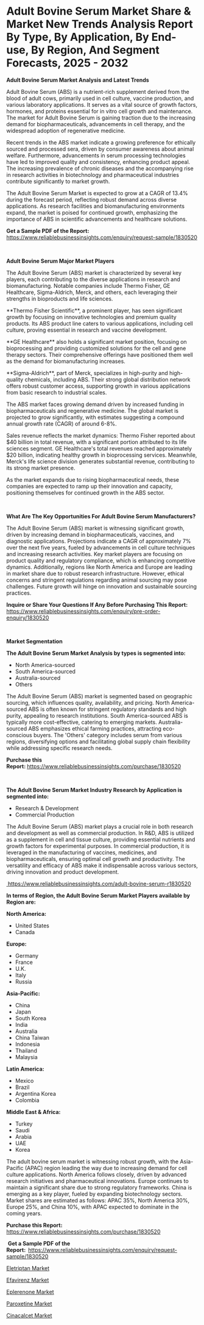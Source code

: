 <p><h1>Adult Bovine Serum Market Share & Market New Trends Analysis Report By Type, By Application, By End-use, By Region, And Segment Forecasts, 2025 - 2032</h1></p><p><strong>Adult Bovine Serum Market Analysis and Latest Trends</strong></p>
<p><p>Adult Bovine Serum (ABS) is a nutrient-rich supplement derived from the blood of adult cows, primarily used in cell culture, vaccine production, and various laboratory applications. It serves as a vital source of growth factors, hormones, and proteins essential for in vitro cell growth and maintenance. The market for Adult Bovine Serum is gaining traction due to the increasing demand for biopharmaceuticals, advancements in cell therapy, and the widespread adoption of regenerative medicine.</p><p>Recent trends in the ABS market indicate a growing preference for ethically sourced and processed sera, driven by consumer awareness about animal welfare. Furthermore, advancements in serum processing technologies have led to improved quality and consistency, enhancing product appeal. The increasing prevalence of chronic diseases and the accompanying rise in research activities in biotechnology and pharmaceutical industries contribute significantly to market growth.</p><p>The Adult Bovine Serum Market is expected to grow at a CAGR of 13.4% during the forecast period, reflecting robust demand across diverse applications. As research facilities and biomanufacturing environments expand, the market is poised for continued growth, emphasizing the importance of ABS in scientific advancements and healthcare solutions.</p></p>
<p><strong>Get a Sample PDF of the Report:&nbsp;</strong> <a href="https://www.reliablebusinessinsights.com/enquiry/request-sample/1830520?utm_campaign=75&utm_medium=2&utm_source=Github&utm_content=ia&utm_term=08032025&utm_id=adult-bovine-serum">https://www.reliablebusinessinsights.com/enquiry/request-sample/1830520</a></p>
<p>&nbsp;</p>
<p><strong>Adult Bovine Serum Major Market Players</strong></p>
<p><p>The Adult Bovine Serum (ABS) market is characterized by several key players, each contributing to the diverse applications in research and biomanufacturing. Notable companies include Thermo Fisher, GE Healthcare, Sigma-Aldrich, Merck, and others, each leveraging their strengths in bioproducts and life sciences.</p><p>**Thermo Fisher Scientific**, a prominent player, has seen significant growth by focusing on innovative technologies and premium quality products. Its ABS product line caters to various applications, including cell culture, proving essential in research and vaccine development. </p><p>**GE Healthcare** also holds a significant market position, focusing on bioprocessing and providing customized solutions for the cell and gene therapy sectors. Their comprehensive offerings have positioned them well as the demand for biomanufacturing increases.</p><p>**Sigma-Aldrich**, part of Merck, specializes in high-purity and high-quality chemicals, including ABS. Their strong global distribution network offers robust customer access, supporting growth in various applications from basic research to industrial scales.</p><p>The ABS market faces growing demand driven by increased funding in biopharmaceuticals and regenerative medicine. The global market is projected to grow significantly, with estimates suggesting a compound annual growth rate (CAGR) of around 6-8%.</p><p>Sales revenue reflects the market dynamics: Thermo Fisher reported about $40 billion in total revenue, with a significant portion attributed to its life sciences segment. GE Healthcare's total revenues reached approximately $20 billion, indicating healthy growth in bioprocessing services. Meanwhile, Merck's life science division generates substantial revenue, contributing to its strong market presence.</p><p>As the market expands due to rising biopharmaceutical needs, these companies are expected to ramp up their innovation and capacity, positioning themselves for continued growth in the ABS sector.</p></p>
<p>&nbsp;</p>
<p><strong>What Are The Key Opportunities For Adult Bovine Serum Manufacturers?</strong></p>
<p><p>The Adult Bovine Serum (ABS) market is witnessing significant growth, driven by increasing demand in biopharmaceuticals, vaccines, and diagnostic applications. Projections indicate a CAGR of approximately 7% over the next five years, fueled by advancements in cell culture techniques and increasing research activities. Key market players are focusing on product quality and regulatory compliance, which is enhancing competitive dynamics. Additionally, regions like North America and Europe are leading in market share due to robust research infrastructure. However, ethical concerns and stringent regulations regarding animal sourcing may pose challenges. Future growth will hinge on innovation and sustainable sourcing practices.</p></p>
<p><strong>Inquire or Share Your Questions If Any Before Purchasing This Report:</strong> <a href="https://www.reliablebusinessinsights.com/enquiry/pre-order-enquiry/1830520?utm_campaign=75&utm_medium=2&utm_source=Github&utm_content=ia&utm_term=08032025&utm_id=adult-bovine-serum">https://www.reliablebusinessinsights.com/enquiry/pre-order-enquiry/1830520</a></p>
<p>&nbsp;</p>
<p><strong>Market Segmentation</strong></p>
<p><strong>The Adult Bovine Serum Market Analysis by types is segmented into:</strong></p>
<p><ul><li>North America-sourced</li><li>South America-sourced</li><li>Australia-sourced</li><li>Others</li></ul></p>
<p><p>The Adult Bovine Serum (ABS) market is segmented based on geographic sourcing, which influences quality, availability, and pricing. North America-sourced ABS is often known for stringent regulatory standards and high purity, appealing to research institutions. South America-sourced ABS is typically more cost-effective, catering to emerging markets. Australia-sourced ABS emphasizes ethical farming practices, attracting eco-conscious buyers. The 'Others' category includes serum from various regions, diversifying options and facilitating global supply chain flexibility while addressing specific research needs.</p></p>
<p><strong>Purchase this Report:&nbsp;</strong><a href="https://www.reliablebusinessinsights.com/purchase/1830520?utm_campaign=75&utm_medium=2&utm_source=Github&utm_content=ia&utm_term=08032025&utm_id=adult-bovine-serum">https://www.reliablebusinessinsights.com/purchase/1830520</a></p>
<p>&nbsp;</p>
<p><strong>The Adult Bovine Serum Market Industry Research by Application is segmented into:</strong></p>
<p><ul><li>Research & Development</li><li>Commercial Production</li></ul></p>
<p><p>The Adult Bovine Serum (ABS) market plays a crucial role in both research and development as well as commercial production. In R&D, ABS is utilized as a supplement in cell and tissue culture, providing essential nutrients and growth factors for experimental purposes. In commercial production, it is leveraged in the manufacturing of vaccines, medicines, and biopharmaceuticals, ensuring optimal cell growth and productivity. The versatility and efficacy of ABS make it indispensable across various sectors, driving innovation and product development.</p></p>
<p><a href="https://www.reliablebusinessinsights.com/adult-bovine-serum-r1830520?utm_campaign=75&utm_medium=2&utm_source=Github&utm_content=ia&utm_term=08032025&utm_id=adult-bovine-serum">&nbsp;https://www.reliablebusinessinsights.com/adult-bovine-serum-r1830520</a></p>
<p><strong>In terms of Region, the Adult Bovine Serum Market Players available by Region are:</strong></p>
<p>
    <p> <strong> North America: </strong>
        <ul>
            <li>United States</li>
            <li>Canada</li>
        </ul>
        </p> 
    <p> <strong> Europe: </strong>
        <ul>
            <li>Germany</li>
            <li>France</li>
            <li>U.K.</li>
            <li>Italy</li>
            <li>Russia</li>
        </ul>
        </p> 
    <p> <strong> Asia-Pacific: </strong>
        <ul>
            <li>China</li>
            <li>Japan</li>
            <li>South Korea</li>
            <li>India</li>
            <li>Australia</li>
            <li>China Taiwan</li>
            <li>Indonesia</li>
            <li>Thailand</li>
            <li>Malaysia</li>
        </ul>
        </p> 
    <p> <strong> Latin America: </strong>
        <ul>
            <li>Mexico</li>
            <li>Brazil</li>
            <li>Argentina Korea</li>
            <li>Colombia</li>
        </ul>
        </p> 
    <p> <strong> Middle East & Africa: </strong>
        <ul>
            <li>Turkey</li>
            <li>Saudi</li>
            <li>Arabia</li>
            <li>UAE</li>
            <li>Korea</li>
        </ul>
    </p>
    </p>
<p><p>The adult bovine serum market is witnessing robust growth, with the Asia-Pacific (APAC) region leading the way due to increasing demand for cell culture applications. North America follows closely, driven by advanced research initiatives and pharmaceutical innovations. Europe continues to maintain a significant share due to strong regulatory frameworks. China is emerging as a key player, fueled by expanding biotechnology sectors. Market shares are estimated as follows: APAC 35%, North America 30%, Europe 25%, and China 10%, with APAC expected to dominate in the coming years.</p></p>
<p><strong>Purchase this Report: </strong><a href="https://www.reliablebusinessinsights.com/purchase/1830520?utm_campaign=75&utm_medium=2&utm_source=Github&utm_content=ia&utm_term=08032025&utm_id=adult-bovine-serum">https://www.reliablebusinessinsights.com/purchase/1830520</a></p>
<p>&nbsp;<strong>Get a Sample PDF of the Report:&nbsp;&nbsp;</strong><a href="https://www.reliablebusinessinsights.com/enquiry/request-sample/1830520?utm_campaign=75&utm_medium=2&utm_source=Github&utm_content=ia&utm_term=08032025&utm_id=adult-bovine-serum">https://www.reliablebusinessinsights.com/enquiry/request-sample/1830520</a></p>
<p><strong></strong></p>
<p><p><a href="https://github.com/trossdushi7u/Market-Research-Report-List-1/blob/main/eletriptan-market.md?utm_campaign=75&utm_medium=2&utm_source=Github&utm_content=ia&utm_term=08032025&utm_id=adult-bovine-serum">Eletriptan Market</a></p><p><a href="https://github.com/abuegalawixo/Market-Research-Report-List-1/blob/main/efavirenz-market.md?utm_campaign=75&utm_medium=2&utm_source=Github&utm_content=ia&utm_term=08032025&utm_id=adult-bovine-serum">Efavirenz Market</a></p><p><a href="https://github.com/kirstejuvet/Market-Research-Report-List-1/blob/main/eplerenone-market.md?utm_campaign=75&utm_medium=2&utm_source=Github&utm_content=ia&utm_term=08032025&utm_id=adult-bovine-serum">Eplerenone Market</a></p><p><a href="https://github.com/godutetraeva/Market-Research-Report-List-1/blob/main/paroxetine-market.md?utm_campaign=75&utm_medium=2&utm_source=Github&utm_content=ia&utm_term=08032025&utm_id=adult-bovine-serum">Paroxetine Market</a></p><p><a href="https://github.com/jhoonatsev/Market-Research-Report-List-1/blob/main/cinacalcet-market.md?utm_campaign=75&utm_medium=2&utm_source=Github&utm_content=ia&utm_term=08032025&utm_id=adult-bovine-serum">Cinacalcet Market</a></p></p>